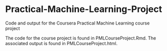# Practical-Machine-Learning-Project
Code and output for the Coursera Practical Machine Learning course project

The code for the course project is found in PMLCourseProject.Rmd.
The associated output is found in PMLCourseProject.html.

